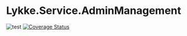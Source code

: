 # Lykke.Service.AdminManagement

![test](https://github.com/OpenMAVN/MAVN.Service.AdminManagement/workflows/test/badge.svg)
[![Coverage Status](https://coveralls.io/repos/github/OpenMAVN/MAVN.Service.AdminManagement/badge.svg?branch=master)](https://coveralls.io/github/OpenMAVN/MAVN.Service.AdminManagement?branch=master)
